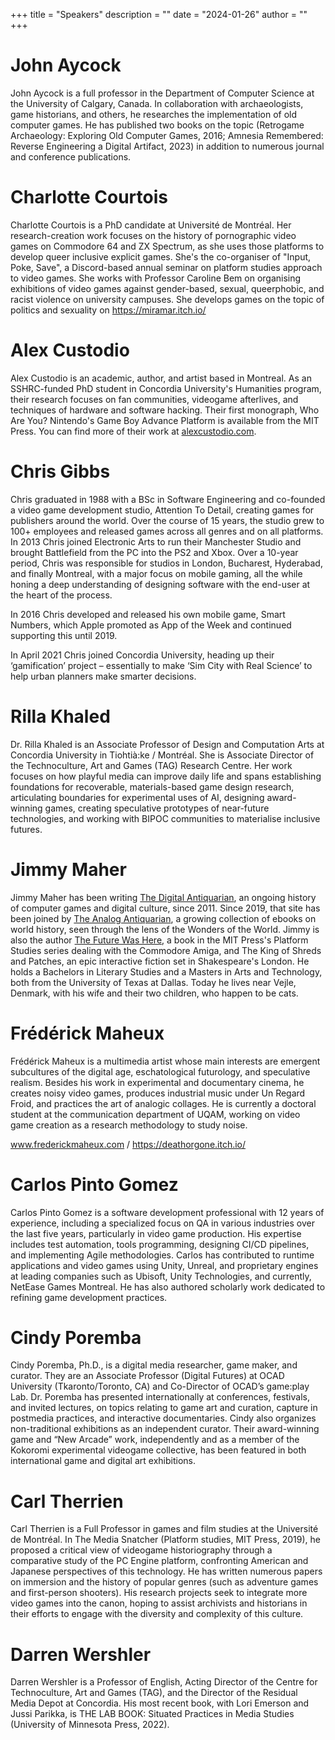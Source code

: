+++
title = "Speakers"
description = ""
date = "2024-01-26"
author = ""
+++

# John Aycock

John Aycock is a full professor in the Department of Computer Science at the University of Calgary, Canada. In collaboration with archaeologists, game historians, and others, he researches the implementation of old computer games. He has published two books on the topic (Retrogame Archaeology: Exploring Old Computer Games, 2016; Amnesia Remembered: Reverse Engineering a Digital Artifact, 2023) in addition to numerous journal and conference publications.

# Charlotte Courtois

Charlotte Courtois is a PhD candidate at Université de Montréal. Her research-creation work focuses on the history of pornographic video games on Commodore 64 and ZX Spectrum, as she uses those platforms to develop queer inclusive explicit games. She's the co-organiser of "Input, Poke, Save", a Discord-based annual seminar on platform studies approach to video games. She works with Professor Caroline Bem on organising exhibitions of video games against gender-based, sexual, queerphobic, and racist violence on university campuses. She develops games on the topic of politics and sexuality on https://miramar.itch.io/ 

# Alex Custodio

Alex Custodio is an academic, author, and artist based in Montreal. As an SSHRC-funded PhD student in Concordia University's Humanities program, their research focuses on fan communities, videogame afterlives, and techniques of hardware and software hacking. Their first monograph, Who Are You? Nintendo's Game Boy Advance Platform is available from the MIT Press. You can find more of their work at [alexcustodio.com](https://www.alexcustodio.com/).

# Chris Gibbs

Chris graduated in 1988 with a BSc in Software Engineering and co-founded a video game development studio, Attention To Detail, creating games for publishers around the world. Over the course of 15 years, the studio grew to 100+ employees and released games across all genres and on all platforms. In 2013 Chris joined Electronic Arts to run their Manchester Studio and brought Battlefield from the PC into the PS2 and Xbox. Over a 10-year period, Chris was responsible for studios in London, Bucharest, Hyderabad, and finally Montreal, with a major focus on mobile gaming, all the while honing a deep understanding of designing software with the end-user at the heart of the process.

In 2016 Chris developed and released his own mobile game, Smart Numbers, which Apple promoted as App of the Week and continued supporting this until 2019.

In April 2021 Chris joined Concordia University, heading up their ‘gamification’ project – essentially to make ‘Sim City with Real Science’ to help urban planners make smarter decisions.

# Rilla Khaled

Dr. Rilla Khaled is an Associate Professor of Design and Computation Arts at Concordia University in Tiohtià:ke / Montréal. She is Associate Director of the Technoculture, Art and Games (TAG) Research Centre. Her work focuses on how playful media can improve daily life and spans establishing foundations for recoverable, materials-based game design research, articulating boundaries for experimental uses of AI, designing award-winning games, creating speculative prototypes of near-future technologies, and working with BIPOC communities to materialise inclusive futures.

# Jimmy Maher

Jimmy Maher has been writing [The Digital Antiquarian](https://www.filfre.net/), an ongoing history of computer games and digital culture, since 2011. Since 2019, that site has been joined by [The Analog Antiquarian](https://analog-antiquarian.net/), a growing collection of ebooks on world history, seen through the lens of the Wonders of the World. Jimmy is also the author [The Future Was Here](https://mitpress.mit.edu/9780262535694/the-future-was-here/), a book in the MIT Press's Platform Studies series dealing with the Commodore Amiga, and The King of Shreds and Patches, an epic interactive fiction set in Shakespeare's London. He holds a Bachelors in Literary Studies and a Masters in Arts and Technology, both from the University of Texas at Dallas. Today he lives near Vejle, Denmark, with his wife and their two children, who happen to be cats.

# Frédérick Maheux

Frédérick Maheux is a multimedia artist whose main interests are emergent subcultures of the digital age, eschatological futurology, and speculative realism. Besides his work in experimental and documentary cinema, he creates noisy video games, produces industrial music under Un Regard Froid, and practices the art of analogic collages. He is currently a doctoral student at the communication department of UQAM, working on video game creation as a research methodology to study noise.

www.frederickmaheux.com / https://deathorgone.itch.io/

# Carlos Pinto Gomez

Carlos Pinto Gomez is a software development professional with 12 years of experience, including a specialized focus on QA in various industries over the last five years, particularly in video game production. His expertise includes test automation, tools programming, designing CI/CD pipelines, and implementing Agile methodologies. Carlos has contributed to runtime applications and video games using Unity, Unreal, and proprietary engines at leading companies such as Ubisoft, Unity Technologies, and currently, NetEase Games Montreal. He has also authored scholarly work dedicated to refining game development practices.

# Cindy Poremba

Cindy Poremba, Ph.D., is a digital media researcher, game maker, and curator. They are an Associate Professor (Digital Futures) at OCAD University (Tkaronto/Toronto, CA) and Co-Director of OCAD’s game:play Lab. Dr. Poremba has presented internationally at conferences, festivals, and invited lectures, on topics relating to game art and curation, capture in postmedia practices, and interactive documentaries. Cindy also organizes non-traditional exhibitions as an independent curator. Their award-winning game and “New Arcade” work, independently and as a member of the Kokoromi experimental videogame collective, has been featured in both international game and digital art exhibitions.

# Carl Therrien

Carl Therrien is a Full Professor in games and film studies at the Université de Montréal. In The Media Snatcher (Platform studies, MIT Press, 2019), he proposed a critical view of videogame historiography through a comparative study of the PC Engine platform, confronting American and Japanese perspectives of this technology. He has written numerous papers on immersion and the history of popular genres (such as adventure games and first-person shooters). His research projects seek to integrate more video games into the canon, hoping to assist archivists and historians in their efforts to engage with the diversity and complexity of this culture.

# Darren Wershler

Darren Wershler is a Professor of English, Acting Director of the Centre for Technoculture, Art and Games (TAG), and the Director of the Residual Media Depot at Concordia. His most recent book, with Lori Emerson and Jussi Parikka, is THE LAB BOOK: Situated Practices in Media Studies (University of Minnesota Press, 2022).

